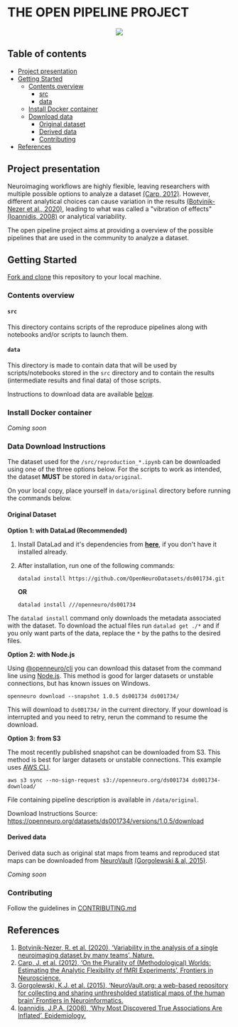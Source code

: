 # THE OPEN PIPELINE PROJECT

<p align="center">
	<img src="https://github.com/elodiegermani/narps_open_pipelines/blob/main/static/images/project_illustration.png"/> 
</p>

## Table of contents
   * [Project presentation](#project-presentation)
   * [Getting Started](#getting-started)
   	  * [Contents overview](#contents-overview)
	   	  * [src](#src)
	   	  * [data](#data)
   	  * [Install Docker container](#install-docker-container)
   	  * [Download data](#download-data)
   	  	  * [Original dataset](#original-dataset)
   	  	  * [Derived data](#derived-data)
	  	  * [Contributing](#contributing)
   * [References](#references)


## Project presentation

Neuroimaging workflows are highly flexible, leaving researchers with multiple possible options to analyze a dataset [(Carp, 2012)](https://www.frontiersin.org/articles/10.3389/fnins.2012.00149/full).
However, different analytical choices can cause variation in the results [(Botvinik-Nezer et al., 2020)](https://www.nature.com/articles/s41586-020-2314-9), leading to what was called a "vibration of effects" [(Ioannidis, 2008)](https://pubmed.ncbi.nlm.nih.gov/18633328/) or analytical variability. 

The open pipeline project aims at providing a overview of the possible pipelines that are used in the community to analyze a dataset. 

## Getting Started

[Fork and clone](https://docs.github.com/en/get-started/quickstart/fork-a-repo) this repository to your local machine. 

### Contents overview

#### `src`

This directory contains scripts of the reproduce pipelines along with notebooks and/or scripts to launch them. 

#### `data`

This directory is made to contain data that will be used by scripts/notebooks stored in the `src` directory and to contain the results (intermediate results and final data) of those scripts. 

Instructions to download data are available [below](#download-data).

### Install Docker container

*Coming soon*

### Data Download Instructions
The dataset used for the `/src/reproduction_*.ipynb` can be downloaded using one of the three options below. For the scripts to work as intended, the dataset **MUST** be stored in `data/original`.

On your local copy, place yourself in `data/original` directory before running the commands below.
#### Original Dataset
**Option 1: with DataLad (Recommended)**
1. Install DataLad and it's dependencies from **[here](http://handbook.datalad.org/en/latest/intro/installation.html)**, if you don't have it installed already.
2. After installation, run one of the following commands:

    `datalad install https://github.com/OpenNeuroDatasets/ds001734.git`

    **OR**

    `datalad install ///openneuro/ds001734`

The `datalad install` command only downloads the metadata associated with the dataset. To download the actual files run 
`datalad get ./*` and if you only want parts of the data, replace the `*` by the paths to the desired files.

**Option 2: with Node.js**

Using [@openneuro/cli](https://www.npmjs.com/package/@openneuro/cli) you can download this dataset from the command line using [Node.js](https://nodejs.org/en/download/). This method is good for larger datasets or unstable connections, but has known issues on Windows.

`openneuro download --snapshot 1.0.5 ds001734 ds001734/`

This will download to `ds001734/` in the current directory. If your download is interrupted and you need to retry, rerun the command to resume the download.

**Option 3: from S3**

The most recently published snapshot can be downloaded from S3. This method is best for larger datasets or unstable connections. This example uses [AWS CLI](https://aws.amazon.com/cli/).

`aws s3 sync --no-sign-request s3://openneuro.org/ds001734 ds001734-download/`

File containing pipeline description is available in `/data/original`.


Download Instructions Source: https://openneuro.org/datasets/ds001734/versions/1.0.5/download
#### Derived data

Derived data such as original stat maps from teams and reproduced stat maps can be downloaded from [NeuroVault](www.neurovault.org) [(Gorgolewski & al, 2015)](https://www.frontiersin.org/articles/10.3389/fninf.2015.00008/full). 

*Coming soon*

### Contributing 

Follow the guidelines in [CONTRIBUTING.md](https://github.com/elodiegermani/open_pipeline/blob/main/CONTRIBUTING.md)

## References

1. [Botvinik-Nezer, R. et al. (2020), ‘Variability in the analysis of a single neuroimaging dataset by many teams’, Nature.](https://www.nature.com/articles/s41586-020-2314-9)
2. [Carp, J. et al. (2012), ‘On the Plurality of (Methodological) Worlds: Estimating the Analytic Flexibility of fMRI Experiments’, Frontiers in Neuroscience.](https://www.frontiersin.org/articles/10.3389/fnins.2012.00149/full)
3. [Gorgolewski, K.J. et al. (2015), ‘NeuroVault.org: a web-based repository for collecting and sharing unthresholded statistical maps of the human brain’ Frontiers in Neuroinformatics.](https://www.frontiersin.org/articles/10.3389/fninf.2015.00008/full)
4. [Ioannidis, J.P.A. (2008), ‘Why Most Discovered True Associations Are Inflated’, Epidemiology.](https://pubmed.ncbi.nlm.nih.gov/18633328/)
